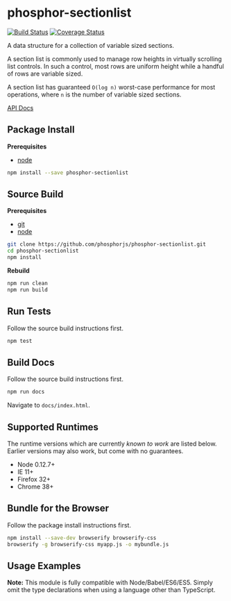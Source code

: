 phosphor-sectionlist
====================

[![Build Status](https://travis-ci.org/phosphorjs/phosphor-sectionlist.svg)](https://travis-ci.org/phosphorjs/phosphor-sectionlist?branch=master)
[![Coverage Status](https://coveralls.io/repos/phosphorjs/phosphor-sectionlist/badge.svg?branch=master&service=github)](https://coveralls.io/github/phosphorjs/phosphor-sectionlist?branch=master)

A data structure for a collection of variable sized sections.

A section list is commonly used to manage row heights in virtually
scrolling list controls. In such a control, most rows are uniform
height while a handful of rows are variable sized.

A section list has guaranteed `O(log n)` worst-case performance for
most operations, where `n` is the number of variable sized sections.

[API Docs](http://phosphorjs.github.io/phosphor-sectionlist/api/)


Package Install
---------------

**Prerequisites**
- [node](http://nodejs.org/)

```bash
npm install --save phosphor-sectionlist
```


Source Build
------------

**Prerequisites**
- [git](http://git-scm.com/)
- [node](http://nodejs.org/)

```bash
git clone https://github.com/phosphorjs/phosphor-sectionlist.git
cd phosphor-sectionlist
npm install
```

**Rebuild**
```bash
npm run clean
npm run build
```


Run Tests
---------

Follow the source build instructions first.

```bash
npm test
```


Build Docs
----------

Follow the source build instructions first.

```bash
npm run docs
```

Navigate to `docs/index.html`.


Supported Runtimes
------------------

The runtime versions which are currently *known to work* are listed below.
Earlier versions may also work, but come with no guarantees.

- Node 0.12.7+
- IE 11+
- Firefox 32+
- Chrome 38+


Bundle for the Browser
----------------------

Follow the package install instructions first.

```bash
npm install --save-dev browserify browserify-css
browserify -g browserify-css myapp.js -o mybundle.js
```


Usage Examples
--------------

**Note:** This module is fully compatible with Node/Babel/ES6/ES5. Simply
omit the type declarations when using a language other than TypeScript.
